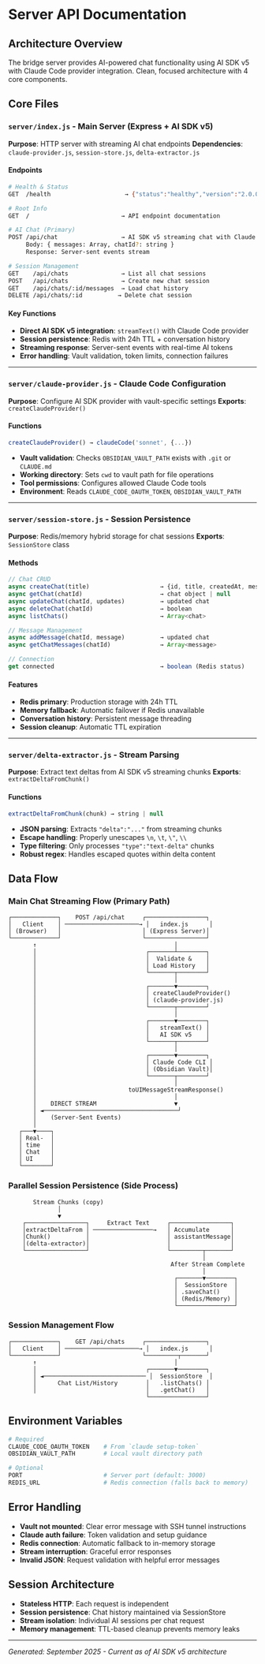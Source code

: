 # Server API Documentation

## Architecture Overview

The bridge server provides AI-powered chat functionality using AI SDK v5 with Claude Code provider integration. Clean, focused architecture with 4 core components.

## Core Files

### `server/index.js` - Main Server (Express + AI SDK v5)
**Purpose**: HTTP server with streaming AI chat endpoints
**Dependencies**: `claude-provider.js`, `session-store.js`, `delta-extractor.js`

#### Endpoints
```bash
# Health & Status
GET  /health                     → {"status":"healthy","version":"2.0.0","redis":boolean}

# Root Info
GET  /                          → API endpoint documentation

# AI Chat (Primary)
POST /api/chat                  → AI SDK v5 streaming chat with Claude Code
     Body: { messages: Array, chatId?: string }
     Response: Server-sent events stream

# Session Management
GET    /api/chats               → List all chat sessions
POST   /api/chats               → Create new chat session
GET    /api/chats/:id/messages  → Load chat history  
DELETE /api/chats/:id          → Delete chat session
```

#### Key Functions
- **Direct AI SDK v5 integration**: `streamText()` with Claude Code provider
- **Session persistence**: Redis with 24h TTL + conversation history
- **Streaming response**: Server-sent events with real-time AI tokens
- **Error handling**: Vault validation, token limits, connection failures

---

### `server/claude-provider.js` - Claude Code Configuration
**Purpose**: Configure AI SDK provider with vault-specific settings
**Exports**: `createClaudeProvider()`

#### Functions
```javascript
createClaudeProvider() → claudeCode('sonnet', {...})
```
- **Vault validation**: Checks `OBSIDIAN_VAULT_PATH` exists with `.git` or `CLAUDE.md`
- **Working directory**: Sets `cwd` to vault path for file operations
- **Tool permissions**: Configures allowed Claude Code tools
- **Environment**: Reads `CLAUDE_CODE_OAUTH_TOKEN`, `OBSIDIAN_VAULT_PATH`

---

### `server/session-store.js` - Session Persistence
**Purpose**: Redis/memory hybrid storage for chat sessions
**Exports**: `SessionStore` class

#### Methods
```javascript
// Chat CRUD
async createChat(title)                    → {id, title, createdAt, messages}
async getChat(chatId)                      → chat object | null
async updateChat(chatId, updates)          → updated chat
async deleteChat(chatId)                   → boolean
async listChats()                          → Array<chat>

// Message Management  
async addMessage(chatId, message)          → updated chat
async getChatMessages(chatId)              → Array<message>

// Connection
get connected                              → boolean (Redis status)
```

#### Features
- **Redis primary**: Production storage with 24h TTL
- **Memory fallback**: Automatic failover if Redis unavailable
- **Conversation history**: Persistent message threading
- **Session cleanup**: Automatic TTL expiration

---

### `server/delta-extractor.js` - Stream Parsing
**Purpose**: Extract text deltas from AI SDK v5 streaming chunks
**Exports**: `extractDeltaFromChunk()`

#### Functions
```javascript
extractDeltaFromChunk(chunk) → string | null
```
- **JSON parsing**: Extracts `"delta":"..."` from streaming chunks
- **Escape handling**: Properly unescapes `\n`, `\t`, `\"`, `\\`
- **Type filtering**: Only processes `"type":"text-delta"` chunks
- **Robust regex**: Handles escaped quotes within delta content

## Data Flow

### Main Chat Streaming Flow (Primary Path)
```
┌─────────────┐    POST /api/chat     ┌─────────────────┐
│   Client    │ ─────────────────────→ │   index.js      │
│ (Browser)   │                       │ (Express Server)│
└─────────────┘                       └─────────────────┘
       ↑                                       │
       │                               ┌───────┴────────┐
       │                               │  Validate &    │
       │                               │ Load History   │
       │                               └───────┬────────┘
       │                                       │
       │                               ┌───────▼────────┐
       │                               │ createClaudeProvider()
       │                               │ (claude-provider.js)
       │                               └───────┬────────┘
       │                                       │
       │                               ┌───────▼────────┐
       │                               │   streamText() │
       │                               │   AI SDK v5    │
       │                               └───────┬────────┘
       │                                       │
       │                               ┌───────▼────────┐
       │                               │ Claude Code CLI │
       │                               │ (Obsidian Vault)│
       │                               └───────┬────────┘
       │                                       │
       │                          toUIMessageStreamResponse()
       │                                       │
       │    DIRECT STREAM                      ▼
       │ ◄──────────────────────────────────────┘
       │    (Server-Sent Events)              
       │
   ┌───▼────┐
   │ Real-  │
   │ time   │
   │ Chat   │
   │ UI     │
   └────────┘
```

### Parallel Session Persistence (Side Process)
```
       Stream Chunks (copy)
              │
              ▼
    ┌─────────────────┐     Extract Text     ┌─────────────────┐
    │extractDeltaFrom │ ─────────────────→   │ Accumulate      │
    │Chunk()          │                      │ assistantMessage│
    │(delta-extractor)│                      │                 │
    └─────────────────┘                      └─────────┬───────┘
                                                       │
                                              After Stream Complete
                                                       │
                                               ┌───────▼────────┐
                                               │  SessionStore  │
                                               │ .saveChat()    │
                                               │ (Redis/Memory) │
                                               └────────────────┘
```

### Session Management Flow
```
┌─────────────┐    GET /api/chats     ┌─────────────────┐
│   Client    │ ─────────────────────→ │   index.js      │
└─────────────┘                       └─────────┬───────┘
       ↑                                       │
       │                               ┌───────▼────────┐
       │ ◄───────────────────────────── │  SessionStore  │
       │      Chat List/History        │   .listChats() │
       │                               │   .getChat()   │
                                       └────────────────┘
```

## Environment Variables

```bash
# Required
CLAUDE_CODE_OAUTH_TOKEN    # From `claude setup-token`
OBSIDIAN_VAULT_PATH        # Local vault directory path

# Optional
PORT                       # Server port (default: 3000)
REDIS_URL                  # Redis connection (falls back to memory)
```

## Error Handling

- **Vault not mounted**: Clear error message with SSH tunnel instructions
- **Claude auth failure**: Token validation and setup guidance  
- **Redis connection**: Automatic fallback to in-memory storage
- **Stream interruption**: Graceful error responses
- **Invalid JSON**: Request validation with helpful error messages

## Session Architecture

- **Stateless HTTP**: Each request is independent
- **Session persistence**: Chat history maintained via SessionStore
- **Stream isolation**: Individual AI sessions per chat request
- **Memory management**: TTL-based cleanup prevents memory leaks

---

*Generated: September 2025 - Current as of AI SDK v5 architecture*
